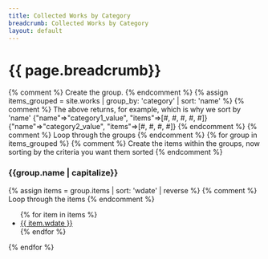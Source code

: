 ```yaml
---
title: Collected Works by Category
breadcrumb: Collected Works by Category
layout: default
---
```

<h1>
	{{ page.breadcrumb}}
</h1>

{% comment %} Create the group. {% endcomment %}
{% assign items_grouped = site.works | group_by: 'category' | sort: 'name' %}
{% comment %} 
  The above returns, for example, which is why we sort by 'name'
  {"name"=>"category1_value", "items"=>[#, #, #, #, #]}{"name"=>"category2_value", "items"=>[#, #, #, #]}
{% endcomment %}
{% comment %} Loop through the groups {% endcomment %}
{% for group in items_grouped %}
  {% comment %} Create the items within the groups, now sorting by the criteria you want them sorted {% endcomment %}
<h3>{{group.name | capitalize}}</h3>
  {% assign items = group.items | sort: 'wdate' | reverse %}
  {% comment %} Loop through the items {% endcomment %}
<ul>
  {% for item in items %}
    <li><a href="{{item.url | relative_url}}">{{ item.wdate }}</a></li>
  {% endfor %}
</ul>
{% endfor %}
